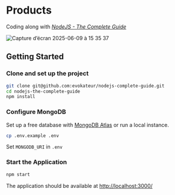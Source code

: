 # Products
Coding along with [*NodeJS - The Complete Guide*](https://www.udemy.com/course/nodejs-the-complete-guide/)

![Capture d’écran 2025-06-09 à 15 35 37](https://github.com/user-attachments/assets/1774c6ff-8eb2-4934-925c-04af2c2902ad)


## Getting Started

### Clone and set up the project

```sh
git clone git@github.com:evokateur/nodejs-complete-guide.git
cd nodejs-the-complete-guide
npm install
```

### Configure MongoDB

Set up a free database with
[MongoDB Atlas](https://www.mongodb.com/atlas/database) or run a local instance.

```sh
cp .env.example .env
```

Set `MONGODB_URI` in `.env`

### Start the Application

```sh
npm start
```

The application should be available at <http://localhost:3000/>
